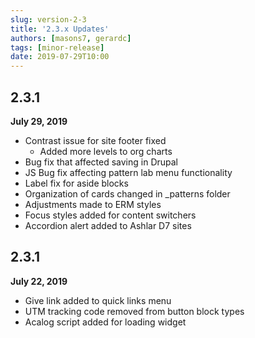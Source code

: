 ```yaml
---
slug: version-2-3
title: '2.3.x Updates'
authors: [masons7, gerardc]
tags: [minor-release]
date: 2019-07-29T10:00
---
```


## 2.3.1
**July 29, 2019**
* Contrast issue for site footer fixed
    * Added more levels to org charts
* Bug fix that affected saving in Drupal
* JS Bug fix affecting pattern lab menu functionality
* Label fix for aside blocks
* Organization of cards changed in _patterns folder
* Adjustments made to ERM styles
* Focus styles added for content switchers
* Accordion alert added to Ashlar D7 sites

## 2.3.1
**July 22, 2019**
* Give link added to quick links menu
* UTM tracking code removed from button block types
* Acalog script added for loading widget

